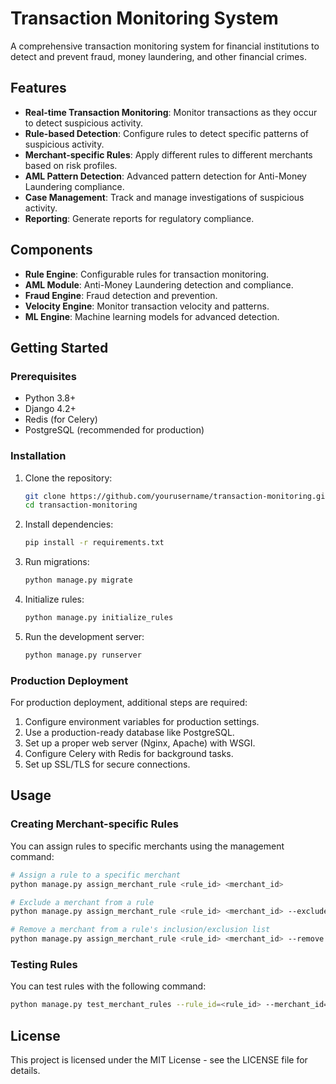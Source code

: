 # Transaction Monitoring System

A comprehensive transaction monitoring system for financial institutions to detect and prevent fraud, money laundering, and other financial crimes.

## Features

- **Real-time Transaction Monitoring**: Monitor transactions as they occur to detect suspicious activity.
- **Rule-based Detection**: Configure rules to detect specific patterns of suspicious activity.
- **Merchant-specific Rules**: Apply different rules to different merchants based on risk profiles.
- **AML Pattern Detection**: Advanced pattern detection for Anti-Money Laundering compliance.
- **Case Management**: Track and manage investigations of suspicious activity.
- **Reporting**: Generate reports for regulatory compliance.

## Components

- **Rule Engine**: Configurable rules for transaction monitoring.
- **AML Module**: Anti-Money Laundering detection and compliance.
- **Fraud Engine**: Fraud detection and prevention.
- **Velocity Engine**: Monitor transaction velocity and patterns.
- **ML Engine**: Machine learning models for advanced detection.

## Getting Started

### Prerequisites

- Python 3.8+
- Django 4.2+
- Redis (for Celery)
- PostgreSQL (recommended for production)

### Installation

1. Clone the repository:
   ```bash
   git clone https://github.com/yourusername/transaction-monitoring.git
   cd transaction-monitoring
   ```

2. Install dependencies:
   ```bash
   pip install -r requirements.txt
   ```

3. Run migrations:
   ```bash
   python manage.py migrate
   ```

4. Initialize rules:
   ```bash
   python manage.py initialize_rules
   ```

5. Run the development server:
   ```bash
   python manage.py runserver
   ```

### Production Deployment

For production deployment, additional steps are required:

1. Configure environment variables for production settings.
2. Use a production-ready database like PostgreSQL.
3. Set up a proper web server (Nginx, Apache) with WSGI.
4. Configure Celery with Redis for background tasks.
5. Set up SSL/TLS for secure connections.

## Usage

### Creating Merchant-specific Rules

You can assign rules to specific merchants using the management command:

```bash
# Assign a rule to a specific merchant
python manage.py assign_merchant_rule <rule_id> <merchant_id>

# Exclude a merchant from a rule
python manage.py assign_merchant_rule <rule_id> <merchant_id> --exclude

# Remove a merchant from a rule's inclusion/exclusion list
python manage.py assign_merchant_rule <rule_id> <merchant_id> --remove
```

### Testing Rules

You can test rules with the following command:

```bash
python manage.py test_merchant_rules --rule_id=<rule_id> --merchant_id=<merchant_id> --amount=<amount>
```

## License

This project is licensed under the MIT License - see the LICENSE file for details.